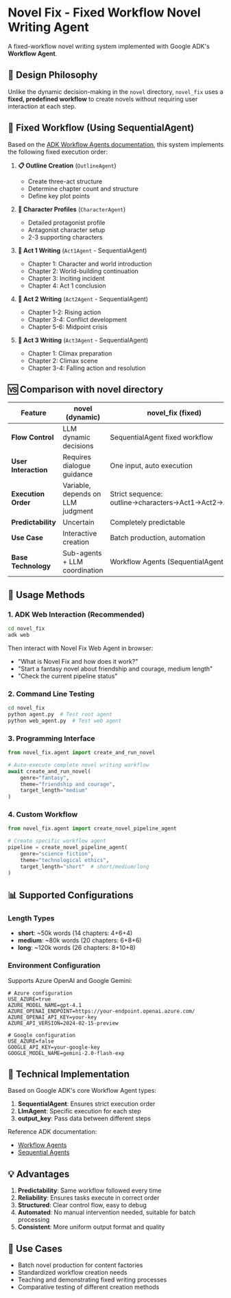# Novel Fix - Fixed Workflow Novel Writing Agent

A fixed-workflow novel writing system implemented with Google ADK's **Workflow Agent**.

## 🎯 Design Philosophy

Unlike the dynamic decision-making in the `novel` directory, `novel_fix` uses a **fixed, predefined workflow** to create novels without requiring user interaction at each step.

## 🔄 Fixed Workflow (Using SequentialAgent)

Based on the [ADK Workflow Agents documentation](https://google.github.io/adk-docs/agents/workflow-agents/), this system implements the following fixed execution order:

1. **📋 Outline Creation** (`OutlineAgent`)
   - Create three-act structure
   - Determine chapter count and structure
   - Define key plot points

2. **👥 Character Profiles** (`CharacterAgent`) 
   - Detailed protagonist profile
   - Antagonist character setup
   - 2-3 supporting characters

3. **📖 Act 1 Writing** (`Act1Agent` - SequentialAgent)
   - Chapter 1: Character and world introduction
   - Chapter 2: World-building continuation
   - Chapter 3: Inciting incident
   - Chapter 4: Act 1 conclusion

4. **📖 Act 2 Writing** (`Act2Agent` - SequentialAgent)
   - Chapter 1-2: Rising action
   - Chapter 3-4: Conflict development
   - Chapter 5-6: Midpoint crisis

5. **📖 Act 3 Writing** (`Act3Agent` - SequentialAgent)
   - Chapter 1: Climax preparation
   - Chapter 2: Climax scene
   - Chapter 3-4: Falling action and resolution

## 🆚 Comparison with novel directory

| Feature | novel (dynamic) | novel_fix (fixed) |
|---------|----------------|-------------------|
| **Flow Control** | LLM dynamic decisions | SequentialAgent fixed workflow |
| **User Interaction** | Requires dialogue guidance | One input, auto execution |
| **Execution Order** | Variable, depends on LLM judgment | Strict sequence: outline→characters→Act1→Act2→Act3 |
| **Predictability** | Uncertain | Completely predictable |
| **Use Case** | Interactive creation | Batch production, automation |
| **Base Technology** | Sub-agents + LLM coordination | Workflow Agents (SequentialAgent) |

## 🚀 Usage Methods

### 1. ADK Web Interaction (Recommended)
```bash
cd novel_fix
adk web
```
Then interact with Novel Fix Web Agent in browser:
- "What is Novel Fix and how does it work?"
- "Start a fantasy novel about friendship and courage, medium length"
- "Check the current pipeline status"

### 2. Command Line Testing
```bash
cd novel_fix
python agent.py  # Test root agent
python web_agent.py  # Test web agent
```

### 3. Programming Interface
```python
from novel_fix.agent import create_and_run_novel

# Auto-execute complete novel writing workflow
await create_and_run_novel(
    genre="fantasy",
    theme="friendship and courage", 
    target_length="medium"
)
```

### 4. Custom Workflow
```python
from novel_fix.agent import create_novel_pipeline_agent

# Create specific workflow agent
pipeline = create_novel_pipeline_agent(
    genre="science fiction",
    theme="technological ethics",
    target_length="short"  # short/medium/long
)
```

## 📊 Supported Configurations

### Length Types
- **short**: ~50k words (14 chapters: 4+6+4)
- **medium**: ~80k words (20 chapters: 6+8+6) 
- **long**: ~120k words (26 chapters: 8+10+8)

### Environment Configuration
Supports Azure OpenAI and Google Gemini:
```env
# Azure configuration
USE_AZURE=true
AZURE_MODEL_NAME=gpt-4.1
AZURE_OPENAI_ENDPOINT=https://your-endpoint.openai.azure.com/
AZURE_OPENAI_API_KEY=your-key
AZURE_API_VERSION=2024-02-15-preview

# Google configuration  
USE_AZURE=false
GOOGLE_API_KEY=your-google-key
GOOGLE_MODEL_NAME=gemini-2.0-flash-exp
```

## 🔧 Technical Implementation

Based on Google ADK's core Workflow Agent types:

1. **SequentialAgent**: Ensures strict execution order
2. **LlmAgent**: Specific execution for each step
3. **output_key**: Pass data between different steps

Reference ADK documentation:
- [Workflow Agents](https://google.github.io/adk-docs/agents/workflow-agents/)
- [Sequential Agents](https://google.github.io/adk-docs/agents/workflow-agents/sequential-agents/)

## 💡 Advantages

1. **Predictability**: Same workflow followed every time
2. **Reliability**: Ensures tasks execute in correct order
3. **Structured**: Clear control flow, easy to debug
4. **Automated**: No manual intervention needed, suitable for batch processing
5. **Consistent**: More uniform output format and quality

## 🎯 Use Cases

- Batch novel production for content factories
- Standardized workflow creation needs
- Teaching and demonstrating fixed writing processes
- Comparative testing of different creation methods 